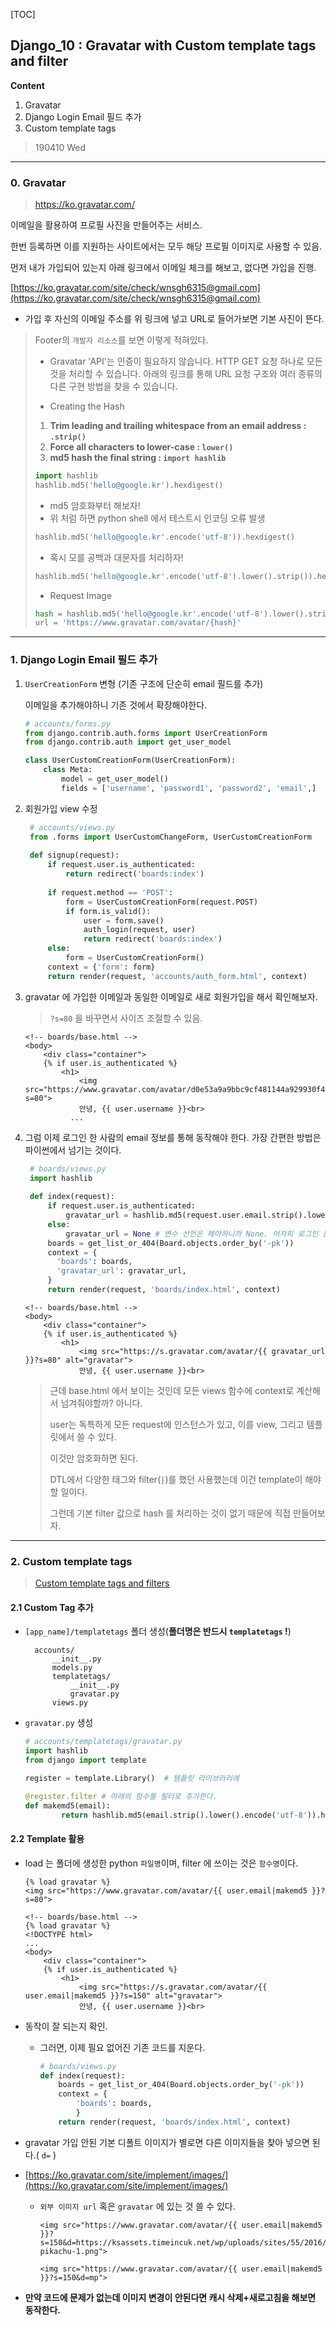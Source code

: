 [TOC]

## Django_10 : Gravatar with Custom template tags and filter

**Content**

1. Gravatar
2. Django Login Email 필드 추가
3. Custom template tags

> 190410 Wed

---

### 0. Gravatar

> https://ko.gravatar.com/

이메일을 활용하여 프로필 사진을 만들어주는 서비스.

한번 등록하면 이를 지원하는 사이트에서는 모두 해당 프로필 이미지로 사용할 수 있음.

먼저 내가 가입되어 있는지 아래 링크에서 이메일 체크를 해보고, 없다면 가입을 진행.

[https://ko.gravatar.com/site/check/wnsgh6315@gmail.com](https://ko.gravatar.com/site/check/wnsgh6315@gmail.com)

- 가입 후 자신의 이메일 주소를 위 링크에 넣고 URL로 들어가보면 기본 사진이 뜬다.

>  Footer의 `개발자 리소스`를 보면 이렇게 적혀있다.
>
>  - Gravatar 'API'는 인증이 필요하지 않습니다. HTTP GET 요청 하나로 모든 것을 처리할 수 있습니다. 아래의 링크를 통해 URL 요청 구조와 여러 종류의 다른 구현 방법을 찾을 수 있습니다.
>
>  - Creating the Hash
>
>   1. **Trim leading and trailing whitespace from an email address : `.strip()`**
>   2. **Force all characters to lower-case : `lower()`**
>   3. **md5 hash the final string : `import hashlib`**
>
>  ```python
>  import hashlib
>  hashlib.md5('hello@google.kr').hexdigest()
>  ```
>
>   - md5 암호화부터 해보자!
>   - 위 처럼 하면 python shell 에서 테스트시 인코딩 오류 발생
>
>  ```python
>  hashlib.md5('hello@google.kr'.encode('utf-8')).hexdigest()
>  ```
>
>   - 혹시 모를 공백과 대문자를 처리하자!
>
>  ```python
>  hashlib.md5('hello@google.kr'.encode('utf-8').lower().strip()).hexdigest()
>  ```
>
>  - Request Image
>
>  ```python
>  hash = hashlib.md5('hello@google.kr'.encode('utf-8').lower().strip()).hexdigest()
>  url = 'https://www.gravatar.com/avatar/{hash}'
>  ```

---

### 1. Django Login Email 필드 추가

1. `UserCreationForm` 변형 (기존 구조에 단순히 email 필드를 추가)

    이메일을 추가해야하니 기존 것에서 확장해야한다.

    ```python
    # accounts/forms.py
    from django.contrib.auth.forms import UserCreationForm
    from django.contrib.auth import get_user_model
    
    class UserCustomCreationForm(UserCreationForm):
        class Meta:
            model = get_user_model()
            fields = ['username', 'password1', 'password2', 'email',]
    ```

2. 회원가입 view 수정

   ```python
    # accounts/views.py
    from .forms import UserCustomChangeForm, UserCustomCreationForm
    
    def signup(request):
        if request.user.is_authenticated:
            return redirect('boards:index')
    
        if request.method == 'POST':
            form = UserCustomCreationForm(request.POST)
            if form.is_valid():
                user = form.save()
                auth_login(request, user)
                return redirect('boards:index')
        else:
            form = UserCustomCreationForm()
        context = {'form': form}
        return render(request, 'accounts/auth_form.html', context)
   ```

3. gravatar 에 가입한 이메일과 동일한 이메일로 새로 회원가입을 해서 확인해보자.

    > `?s=80` 을 바꾸면서 사이즈 조절할 수 있음.

    ```django
    <!-- boards/base.html -->
    <body>
        <div class="container">
        {% if user.is_authenticated %}
            <h1>
                <img src="https://www.gravatar.com/avatar/d0e53a9a9bbc9cf481144a929930f41c?s=80">
                안녕, {{ user.username }}<br>
              ...
    ```

4. 그럼 이제 로그인 한 사람의 email 정보를 통해 동작해야 한다. 가장 간편한 방법은 파이썬에서 넘기는 것이다.

   ```python
    # boards/views.py
    import hashlib
    
    def index(request):
        if request.user.is_authenticated:
            gravatar_url = hashlib.md5(request.user.email.strip().lower().encode('utf-8')).hexdigest()
        else:
            gravatar_url = None # 변수 선언은 해야하니까 None. 어차피 로그인 분기되어있어서 상관없음.
        boards = get_list_or_404(Board.objects.order_by('-pk'))
        context = {
          'boards': boards, 
          'gravatar_url': gravatar_url,
        }
        return render(request, 'boards/index.html', context)
   ```

   ```DJANGO
   <!-- boards/base.html -->
   <body>
       <div class="container">
       {% if user.is_authenticated %}
           <h1>
               <img src="https://s.gravatar.com/avatar/{{ gravatar_url }}?s=80" alt="gravatar">
               안녕, {{ user.username }}<br>
   ```

   > 근데 base.html 에서 보이는 것인데 모든 views 함수에 context로 계산해서 넘겨줘야할까? 아니다.
   >
   > user는 독특하게 모든 request에 인스턴스가 있고, 이를 view, 그리고 템플릿에서 쓸 수 있다. 
   >
   > 이것만 암호화하면 된다.
   >
   > DTL에서 다양한 태그와 filter(`|`)를 했던 사용했는데 이건 template이 해야할 일이다.
   >
   > 그런데 기본 filter 값으로 hash 를 처리하는 것이 없기 때문에 직접 만들어보자.

---

### 2. Custom template tags

>  [Custom template tags and filters](https://docs.djangoproject.com/en/2.1/howto/custom-template-tags/)

#### 2.1 Custom Tag 추가

- `[app_name]/templatetags` 폴더 생성(**폴더명은 반드시 `templatetags` !**)

        accounts/
            __init__.py
            models.py
            templatetags/
                __init__.py
                gravatar.py
            views.py

- `gravatar.py` 생성

    ```python
    # accounts/templatetags/gravatar.py
    import hashlib
    from django import template
    
    register = template.Library()  # 템플릿 라이브러리에
    
    @register.filter # 아래의 함수를 필터로 추가한다.
    def makemd5(email):
    		return hashlib.md5(email.strip().lower().encode('utf-8')).hexdigest()
    ```

#### 2.2 Template 활용

- load 는 폴더에 생성한 python `파일명`이며, filter 에 쓰이는 것은 `함수명`이다.

    ```django
    {% load gravatar %}
    <img src="https://www.gravatar.com/avatar/{{ user.email|makemd5 }}?s=80">
    ```

    ```django
    <!-- boards/base.html -->
    {% load gravatar %}
    <!DOCTYPE html>
    ...
    <body>
        <div class="container">
        {% if user.is_authenticated %}
            <h1>
                <img src="https://s.gravatar.com/avatar/{{ user.email|makemd5 }}?s=150" alt="gravatar">
                안녕, {{ user.username }}<br>
    ```

- 동작이 잘 되는지 확인.
    - 그러면, 이제 필요 없어진 기존 코드를 지운다.

        ```python
        # boards/views.py
        def index(request):
            boards = get_list_or_404(Board.objects.order_by('-pk'))
            context = {
                'boards': boards,
                }
            return render(request, 'boards/index.html', context)
        ```

- gravatar 가입 안된 기본 디폴트 이미지가 별로면 다른 이미지들을 찾아 넣으면 된다.( `d=` )

- [https://ko.gravatar.com/site/implement/images/](https://ko.gravatar.com/site/implement/images/)
    - `외부 이미지 url` 혹은 `gravatar` 에 있는 것 쓸 수 있다.

      ```django
      <img src="https://www.gravatar.com/avatar/{{ user.email|makemd5 }}?s=150&d=https://ksassets.timeincuk.net/wp/uploads/sites/55/2016/07/2437349-pikachu-1.png">
      
      <img src="https://www.gravatar.com/avatar/{{ user.email|makemd5 }}?s=150&d=mp">
      ```


- **만약 코드에 문제가 없는데 이미지 변경이 안된다면 캐시 삭제+새로고침을 해보면 동작한다.**